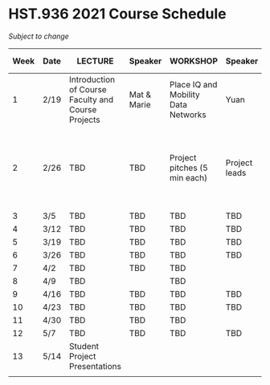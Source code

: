 # HST.936 2021 Course Schedule

*Subject to change*

| Week | Date  | LECTURE                                                                        | Speaker                               | WORKSHOP                                                                                  | Speaker                 | PROJECT MENTORING                                                             | Speaker                     |
|------|-------|--------------------------------------------------------------------------------|---------------------------------------|-------------------------------------------------------------------------------------------|-------------------------|-------------------------------------------------------------------------------|-----------------------------|
| 1    | 2/19   | Introduction of Course Faculty and Course Projects   | Mat & Marie | Place IQ and Mobility Data Networks  | Yuan            | County-Level Excess Mortality                                   |  Kirk, Jay, and Anushka |
| 2    | 2/26  | TBD                           | TBD                       | Project pitches (5 min each)                                                              | Project leads           | Open discussion with project leads; students submit their google form choices | Project leads               |
| 3     | 3/5 | TBD                                                    |     TBD                                  |  TBD    |         TBD   |      TBD      |     TBD          |
| 4    | 3/12  | TBD                                               |TBD                      | TBD         | TBD | TBD                                            | TBD                |
| 5    | 3/19  | TBD                                                                   | TBD                                 | TBD                                                                              | TBD                 | TBD                                                                  |  TBD                |
| 6    | 3/26 | TBD                                                          | TBD                      | TBD     | TBD       | None                                                                          |                         |
| 7    | 4/2 | TBD                                                     |TBD                          | TBD                                                         |              |                                                                               |                             |
| 8    | 4/9 | TBD                                              |                                       | TBD                                          |  |                                                                               |                             |
| 9    | 4/16  |TBD                             | TBD                        |TBD                               |  TBD   |                                                                               |                             |
| 10    | 4/23  | TBD | TBD                      | TBD                                 | TBD      |                                                                               |                             |
| 11   | 4/30 |TBD         | TBD                         | TBD                                                                    |                         |                                                                               |                             |
| 12   | 5/7 | TBD                                           |TBD                       | TBD  | TBD           |                                                                               |                             |
|   13   | 5/14 | Student Project Presentations                                                         |                                       |                                                                                           |                         |                                                                               |                             |
|   |  |                                                  |                                       |                                                                                           |                         |                                                                               |                             |
